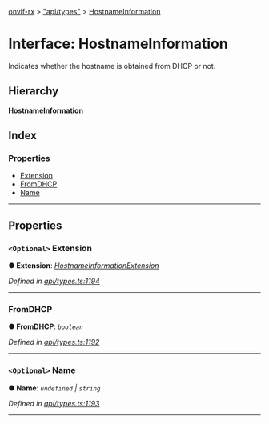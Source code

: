 [onvif-rx](../README.md) > ["api/types"](../modules/_api_types_.md) > [HostnameInformation](../interfaces/_api_types_.hostnameinformation.md)

# Interface: HostnameInformation

Indicates whether the hostname is obtained from DHCP or not.

## Hierarchy

**HostnameInformation**

## Index

### Properties

* [Extension](_api_types_.hostnameinformation.md#extension)
* [FromDHCP](_api_types_.hostnameinformation.md#fromdhcp)
* [Name](_api_types_.hostnameinformation.md#name)

---

## Properties

<a id="extension"></a>

### `<Optional>` Extension

**● Extension**: *[HostnameInformationExtension](_api_types_.hostnameinformationextension.md)*

*Defined in [api/types.ts:1194](https://github.com/patrickmichalina/onvif-rx/blob/3ab1739/src/api/types.ts#L1194)*

___
<a id="fromdhcp"></a>

###  FromDHCP

**● FromDHCP**: *`boolean`*

*Defined in [api/types.ts:1192](https://github.com/patrickmichalina/onvif-rx/blob/3ab1739/src/api/types.ts#L1192)*

___
<a id="name"></a>

### `<Optional>` Name

**● Name**: *`undefined` \| `string`*

*Defined in [api/types.ts:1193](https://github.com/patrickmichalina/onvif-rx/blob/3ab1739/src/api/types.ts#L1193)*

___

